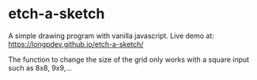 # etch-a-sketch
A simple drawing program with vanilla javascript. Live demo at: https://longpdev.github.io/etch-a-sketch/

The function to change the size of the grid only works with a square input such as 8x8, 9x9,...
